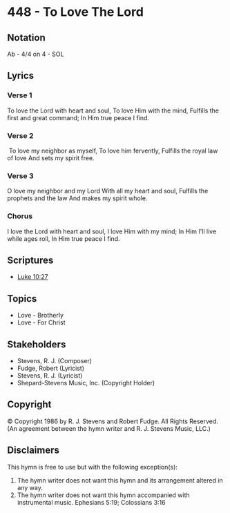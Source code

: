# 448 - To Love The Lord

## Notation

Ab - 4/4 on 4 - SOL

## Lyrics

### Verse 1

To love the Lord with heart and soul, To love Him with the mind, Fulfills the first and great command; In Him true peace I find.

### Verse 2

 To love my neighbor as myself, To love him fervently, Fulfills the royal law of love And sets my spirit free.

### Verse 3

O love my neighbor and my Lord With all my heart and soul, Fulfills the prophets and the law And makes my spirit whole. 

### Chorus

I love the Lord with heart and soul, I love Him with my mind; In Him I'll live while ages roll, In Him true peace I find.


## Scriptures

- [Luke 10:27](https://www.biblegateway.com/passage/?search=Luke%2010%3A27)

## Topics

- Love - Brotherly
- Love - For Christ

## Stakeholders

- Stevens, R. J. (Composer)
- Fudge, Robert (Lyricist)
- Stevens, R. J. (Lyricist)
- Shepard-Stevens Music, Inc. (Copyright Holder)

## Copyright

© Copyright 1986 by R. J. Stevens and Robert Fudge. All Rights Reserved.
(An agreement between the hymn writer and R. J. Stevens Music, LLC.)

## Disclaimers

This hymn is free to use but with the following exception(s):
1. The hymn writer does not want this hymn and its arrangement altered in any way.
2. The hymn writer does not want this hymn accompanied with instrumental music.
Ephesians 5:19; Colossians 3:16


